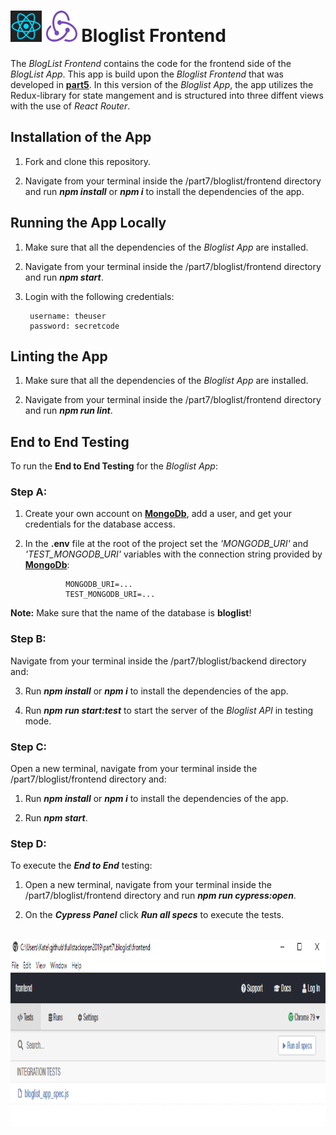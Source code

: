 <h1>
<img src="https://raw.githubusercontent.com/katerina-tziala/fullstackopen2019/master/documentation_images/react_logo.png" alt="react logo" width="50" height="50">
<img src="https://raw.githubusercontent.com/katerina-tziala/fullstackopen2019/master/documentation_images/redux_logo.png" alt="redux logo" width="50" height="50">
Bloglist Frontend<br/>
</h1>

The *BlogList Frontend* contains the code for the frontend side of the *BlogList App*.  This app is build upon the *Bloglist Frontend* that was developed in [**part5**](https://github.com/katerina-tziala/fullstackopen2019/tree/master/part5/bloglist/frontend). In this version of the *Bloglist App*, the app utilizes the Redux-library for state mangement and is structured into three diffent views with the use of *React Router*.


## Installation of the App

1. Fork and clone this repository.

2. Navigate from your terminal inside the /part7/bloglist/frontend directory and run ***npm install*** or ***npm i*** to install the dependencies of the app.


## Running the App Locally

1. Make sure that all the dependencies of the *Bloglist App* are installed.

2. Navigate from your terminal inside the /part7/bloglist/frontend directory and run ***npm start***.

3. Login with the following credentials:

        username: theuser
        password: secretcode


## Linting the App

1. Make sure that all the dependencies of the *Bloglist App* are installed.

2. Navigate from your terminal inside the /part7/bloglist/frontend directory and run ***npm run lint***.


## End to End Testing

To run the **End to End Testing** for the *Bloglist App*:

<h3>Step A: </h3>

1. Create your own account on [**MongoDb**](https://www.mongodb.com/cloud), add a user, and get your credentials for the database access.

2. In the **.env** file at the root of the project set the *'MONGODB_URI'* and *'TEST_MONGODB_URI'* variables with the connection string provided by [**MongoDb**](https://www.mongodb.com/cloud):
                
                MONGODB_URI=...
                TEST_MONGODB_URI=...

**Note:** Make sure that the name of the database is **bloglist**!


<h3>Step B: </h3>

Navigate from your terminal inside the /part7/bloglist/backend directory and:

3.  Run ***npm install*** or ***npm i*** to install the dependencies of the app.

4. Run ***npm run start:test*** to start the server of the  *Bloglist API* in testing mode.


<h3>Step C: </h3>

Open a new terminal, navigate from your terminal inside the /part7/bloglist/frontend directory and:

1.  Run ***npm install*** or ***npm i*** to install the dependencies of the app.

2.  Run ***npm start***.


<h3>Step D: </h3>

To execute the ***End to End*** testing:

1.  Open a new terminal, navigate from your terminal inside the /part7/bloglist/frontend directory and run ***npm run cypress:open***.

2. On the ***Cypress Panel*** click ***Run all specs*** to execute the tests. <br/><br/>
<img src="https://raw.githubusercontent.com/katerina-tziala/fullstackopen2019/master/documentation_images/cypress_panel.png" alt="cypess panel" width="auto" height="300">



